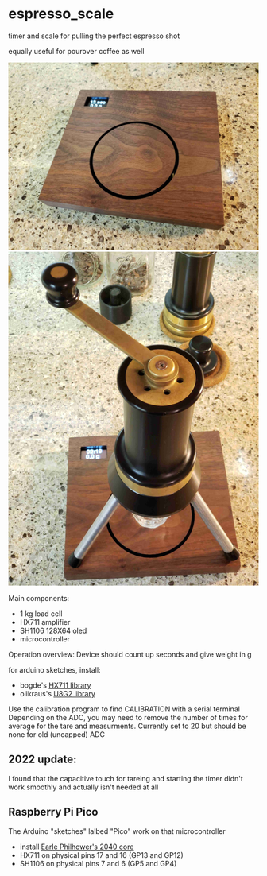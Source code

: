 # espresso_scale
timer and scale for pulling the perfect espresso shot

equally useful for pourover coffee as well

![](https://github.com/ssk8/project_pics/blob/main/new_espresso_scale.jpg)
![](https://github.com/ssk8/project_pics/blob/main/esspresso_scale_action1.jpg)

Main components:
- 1 kg load cell
- HX711 amplifier
- SH1106 128X64 oled
- microcontroller

Operation overview:
Device should count up seconds and give weight in g 

for arduino sketches, install:
- bogde's [HX711 library](https://github.com/bogde/HX711)
- olikraus's [U8G2 library](https://github.com/olikraus/u8g2)

Use the calibration program to find CALIBRATION with a serial terminal
Depending on the ADC, you may need to remove the number of times for average for the tare and measurments. Currently set to 20 but should be none for old (uncapped) ADC


## 2022 update:
I found that the capacitive touch for tareing and starting the timer didn't work smoothly and actually isn't needed at all


## Raspberry Pi Pico
The Arduino "sketches" lalbed "Pico" work on that microcontroller
- install [Earle Philhower's 2040 core](https://github.com/earlephilhower/arduino-pico)
- HX711 on physical pins 17 and 16 (GP13 and GP12)
- SH1106 on physical pins 7 and 6 (GP5 and GP4)
